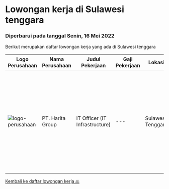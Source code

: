 
  # Lowongan kerja di Sulawesi tenggara

  ### Diperbarui pada tanggal Senin, 16 Mei 2022

  Berikut merupakan daftar lowongan kerja yang ada di Sulawesi tenggara

  |Logo Perusahaan | Nama Perusahaan | Judul Pekerjaan | Gaji Pekerjaan | Lokasi | Deskripsi | Tanggal diunggah | Pranala |
  | -------------- | --------------- | --------------- | --------- | --------- | -------------- | ------- | ----------- |
  |![logo-perusahaan](https://image-service-cdn.seek.com.au/0e5eef6d2e8a37f780b33d25c761de42e1a8df49/ee4dce1061f3f616224767ad58cb2fc751b8d2dc)|PT. Harita Group|IT Officer (IT Infrastructure)|---|Sulawesi Tenggara|Kualifikasi: Latar belakang pendidikan minimal S1 Teknik Informatika atau jurusan relevan lainnya Memiliki pengalaman di posisi yang sama selama...|Selasa, 10 Mei 2022|https://www.jobstreet.co.id/id/job/it-officer-it-infrastructure-3876035?token=0~0a5ec925-e579-4be7-bcf5-67037abc368e&sectionRank=1&jobId=jobstreet-id-job-3876035|


  [Kembali ke daftar lowongan kerja 🔙](../README.md#daftar-lowongan-kerja)
  
